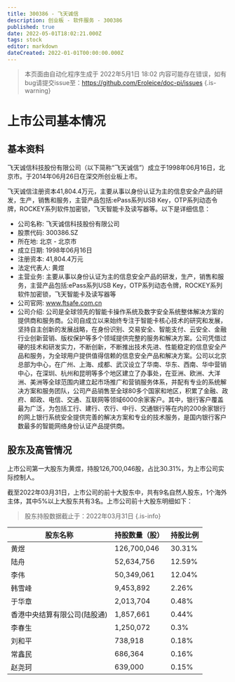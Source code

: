 ```yaml
---
title: 300386 - 飞天诚信
description: 创业板 - 软件服务 - 300386
published: true
date: 2022-05-01T18:02:21.000Z
tags: stock
editor: markdown
dateCreated: 2022-01-01T00:00:00.000Z
---
```


> 本页面由自动化程序生成于 2022年5月1日 18:02
> 内容可能存在错误，如有bug请提交issue至：https://github.com/Eroleice/doc-pi/issues
{.is-warning}

# 上市公司基本情况

## 基本资料

飞天诚信科技股份有限公司（以下简称“飞天诚信”）成立于1998年06月16日，北京市。于2014年06月26日在深交所创业板上市。

飞天诚信注册资本41,804.4万元，主要从事以身份认证为主的信息安全产品的研发，生产，销售和服务，主营产品包括:ePass系列USB Key，OTP系列动态令牌，ROCKEY系列软件加密锁，飞天智能卡及读写器等。以下是详细信息：

- 公司名称: 飞天诚信科技股份有限公司
- 股票代码: 300386.SZ
- 所在地: 北京 - 北京市
- 成立日期: 1998年06月16日
- 注册资本: 41,804.4万元
- 法定代表人: 黄煜
- 主营业务: 主要从事以身份认证为主的信息安全产品的研发，生产，销售和服务，主营产品包括:ePass系列USB Key，OTP系列动态令牌，ROCKEY系列软件加密锁，飞天智能卡及读写器等
- 公司官网: www.ftsafe.com.cn
- 公司介绍: 公司是全球领先的智能卡操作系统及数字安全系统整体解决方案的提供商和服务商。公司自成立以来始终专注于智能卡核心技术的研究和发展，坚持自主创新的发展战略，在身份识别、交易安全、智能支付、云安全、金融行业创新营销、版权保护等多个领域提供完整的服务和解决方案。公司凭借过硬的技术和研发实力，不断创新，不断推出技术先进、性能稳定的信息安全产品和服务，为全球用户提供值得信赖的信息安全产品和解决方案。公司以北京总部为中心，在广州、上海、成都、武汉设立了华南、华东、西南、华中营销中心，在深圳、杭州和昆明等多个地区建立了办事处，在亚洲、欧洲、大洋洲、美洲等全球范围内建立起市场推广和营销服务体系，并配有专业的系统解决方案和服务团队，公司产品销售至全球80多个国家和地区，积累了金融、政府、邮政、电信、交通、互联网等领域6000余家客户。其中，银行客户覆盖最为广泛，为包括工行、建行、农行、中行、交通银行等在内的200余家银行的网上银行系统安全提供完善的解决方案和专业的技术服务，是国内银行客户数最多的智能网络身份认证产品提供商。


## 股东及高管情况

上市公司第一大股东为黄煜，持股126,700,046股，占比30.31%，为上市公司实际控制人。

截至2022年03月31日，上市公司的前十大股东中，共有9名自然人股东，1个海外主体，其中5%以上大股东共有3名。上市公司前十大股东明细如下：

> 股东持股数据截止于：2022年03月31日
{.is-info}

| 股东名称 | 持股数量（股） | 持股比例 |
| --- | --- | --- |
| 黄煜 | 126,700,046 | 30.31% |
| 陆舟 | 52,634,756 | 12.59% |
| 李伟 | 50,349,061 | 12.04% |
| 韩雪峰 | 9,453,892 | 2.26% |
| 于华章 | 2,013,704 | 0.48% |
| 香港中央结算有限公司(陆股通) | 1,857,661 | 0.44% |
| 李春生 | 1,250,072 | 0.3% |
| 刘和平 | 738,918 | 0.18% |
| 常鑫民 | 686,364 | 0.16% |
| 赵尧珂 | 639,000 | 0.15% |




